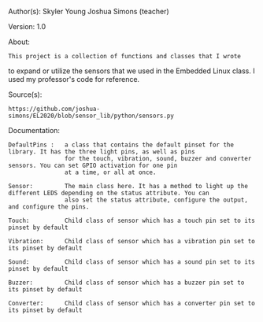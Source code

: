 Author(s): 
	Skyler Young
	Joshua Simons (teacher)


Version: 
	1.0


About:

	This project is a collection of functions and classes that I wrote
to expand or utilize the sensors that we used in the Embedded Linux class.
I used my professor's code for reference.


Source(s):

	https://github.com/joshua-simons/EL2020/blob/sensor_lib/python/sensors.py


Documentation:

	DefaultPins :	a class that contains the default pinset for the library. It has the three light pins, as well as pins	
					for the touch, vibration, sound, buzzer and converter sensors. You can set GPIO activation for one pin
					at a time, or all at once.
					
	Sensor: 		The main class here. It has a method to light up the different LEDS depending on the status attribute. You can
					also set the status attribute, configure the output, and configure the pins.
					
	Touch:			Child class of sensor which has a touch pin set to its pinset by default
	
	Vibration:		Child class of sensor which has a vibration pin set to its pinset by default
	
	Sound:			Child class of sensor which has a sound pin set to its pinset by default
	
	Buzzer:			Child class of sensor which has a buzzer pin set to its pinset by default
	
	Converter:		Child class of sensor which has a converter pin set to its pinset by default
					

	
